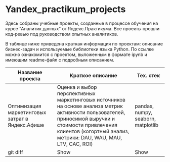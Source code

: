 # Yandex_practikum_projects
Здесь собраны учебные проекты, созданные в процессе обучения на курсе "Аналитик данных" от Яндекс.Практикума.
Все проекты прошли код-ревью под руководством опытных аналитиков.

В таблице ниже приведена краткая информация по проектам: описание бизнес-задач и используемые библиотеки языка Python.
По ссылке можно ознакомится с проектом, выложенным в формате ipynb и имеющим readme-файл с подробным описанием.

| Название проеĸта | Кратĸое описание | Тех. стеĸ |
| --- | --- | --- |
| Оптимизация маркетинговых затрат в Яндекс.Афише | Оценка и выбор перспективных маркетинговых источников на основе анализа метрик активности пользователей, приносимой выручки и стоимости привлечения клиентов (когортный анализ, метрики: DAU, WAU, MAU, LTV, CAC, ROI) |  pandas, numpy, seaborn, matplotlib |
| git diff | Show | Show |

